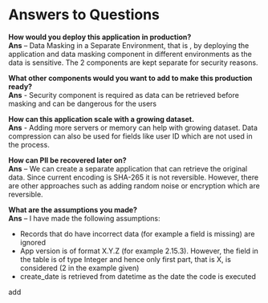 # Answers to Questions
**How would you deploy this application in production?**<br>
**Ans** – Data Masking in a Separate Environment, that is , by deploying the application and data masking component in different environments as the data is sensitive. The 2 components are kept separate for security reasons. 

**What other components would you want to add to make this production ready?**<br>
**Ans** -  Security component is required as data can be retrieved before masking and can be dangerous for the users

**How can this application scale with a growing dataset.**<br>
**Ans** -  Adding more servers or memory can help with growing dataset. Data compression can also be used for fields like user ID which are not used in the process.

**How can PII be recovered later on?**<br>
**Ans** – We can create a separate application that can retrieve the original data. Since current encoding is SHA-265 it is not reversible. However, there are other approaches such as adding random noise or encryption which are reversible.

**What are the assumptions you made?**<br>
**Ans** – I have made the following assumptions:<br>
- Records that do have incorrect data (for example a field is missing) are ignored
- App version is of format X.Y.Z (for example 2.15.3). However, the field in the table is of type Integer and hence only first part, that is X, is considered (2 in the example given)
- create_date is retrieved from datetime as the date the code is executed


add